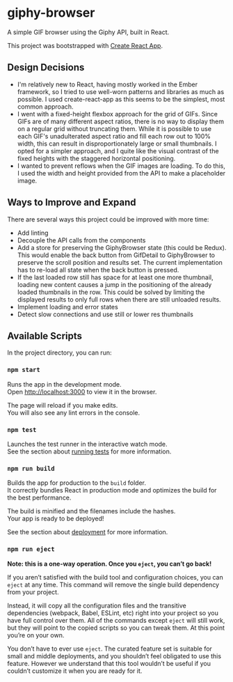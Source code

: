 # giphy-browser

A simple GIF browser using the Giphy API, built in React.

This project was bootstrapped with [Create React App](https://github.com/facebook/create-react-app).

## Design Decisions

* I'm relatively new to React, having mostly worked in the Ember framework, so I tried to use well-worn patterns and libraries as much as possible. I used create-react-app as this seems to be the simplest, most common approach.
* I went with a fixed-height flexbox approach for the grid of GIFs. Since GIFs are of many different aspect ratios, there is no way to display them on a regular grid without truncating them. While it is possible to use each GIF's unadulterated aspect ratio and fill each row out to 100% width, this can result in disproportionately large or small thumbnails. I opted for a simpler approach, and I quite like the visual contrast of the fixed heights with the staggered horizontal positioning.
* I wanted to prevent reflows when the GIF images are loading. To do this, I used the width and height provided from the API to make a placeholder image. 

## Ways to Improve and Expand

There are several ways this project could be improved with more time:
* Add linting
* Decouple the API calls from the components
* Add a store for preserving the GiphyBrowser state (this could be Redux). This would enable the back button from GifDetail to GiphyBrowser to preserve the scroll position and results set. The current implementation has to re-load all state when the back button is pressed.
* If the last loaded row still has space for at least one more thumbnail, loading new content causes a jump in the positioning of the already loaded thumbnails in the row. This could be solved by limiting the displayed results to only full rows when there are still unloaded results.
* Implement loading and error states
* Detect slow connections and use still or lower res thumbnails

## Available Scripts

In the project directory, you can run:

### `npm start`

Runs the app in the development mode.\
Open [http://localhost:3000](http://localhost:3000) to view it in the browser.

The page will reload if you make edits.\
You will also see any lint errors in the console.

### `npm test`

Launches the test runner in the interactive watch mode.\
See the section about [running tests](https://facebook.github.io/create-react-app/docs/running-tests) for more information.

### `npm run build`

Builds the app for production to the `build` folder.\
It correctly bundles React in production mode and optimizes the build for the best performance.

The build is minified and the filenames include the hashes.\
Your app is ready to be deployed!

See the section about [deployment](https://facebook.github.io/create-react-app/docs/deployment) for more information.

### `npm run eject`

**Note: this is a one-way operation. Once you `eject`, you can’t go back!**

If you aren’t satisfied with the build tool and configuration choices, you can `eject` at any time. This command will remove the single build dependency from your project.

Instead, it will copy all the configuration files and the transitive dependencies (webpack, Babel, ESLint, etc) right into your project so you have full control over them. All of the commands except `eject` will still work, but they will point to the copied scripts so you can tweak them. At this point you’re on your own.

You don’t have to ever use `eject`. The curated feature set is suitable for small and middle deployments, and you shouldn’t feel obligated to use this feature. However we understand that this tool wouldn’t be useful if you couldn’t customize it when you are ready for it.

